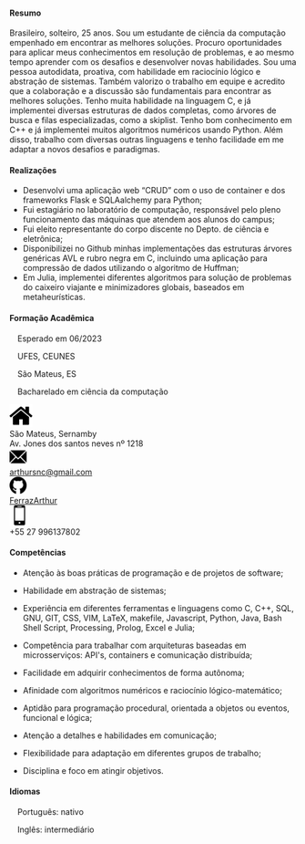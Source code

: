 <link rel="stylesheet" href="./main.css">
<meta name="viewport" content="width=device-width, initial-scale=1.0"> 
 
<body>
<div class="flex-container">
  <div class="flex-child">

#### Resumo

Brasileiro, solteiro, 25 anos. Sou um estudante de ciência da computação empenhado em encontrar as melhores soluções. Procuro oportunidades para aplicar meus conhecimentos em resolução de problemas, e ao mesmo tempo aprender com os desafios e desenvolver novas habilidades. Sou uma pessoa autodidata, proativa, com habilidade em raciocínio lógico e abstração de sistemas. Também valorizo o trabalho em equipe e acredito que a colaboração e a discussão são fundamentais para encontrar as melhores soluções. Tenho muita habilidade na linguagem C, e já implementei diversas estruturas de dados completas, como árvores de busca e filas especializadas, como a skiplist. Tenho bom conhecimento em C++ e já implementei muitos algoritmos numéricos usando Python. Além disso, trabalho com diversas outras linguagens e tenho facilidade em me adaptar a novos desafios e paradigmas.

#### Realizações

- Desenvolvi uma aplicação web “CRUD” com o uso de container e dos frameworks Flask e SQLAalchemy para Python;
- Fui estagiário no laboratório de computação, responsável pelo pleno funcionamento das máquinas que atendem aos alunos do campus;
- Fui eleito representante do corpo discente no Depto. de ciência e eletrônica;
- Disponibilizei no Github minhas implementações das estruturas árvores genéricas AVL e rubro negra em C, incluindo uma aplicação para compressão de dados utilizando o algoritmo de Huffman;
- Em Julia, implementei diferentes algoritmos para solução de problemas do caixeiro viajante e minimizadores globais,  baseados em metaheurísticas.


#### Formação Acadêmica

&ensp;&ensp;Esperado em 06/2023 

&ensp;&ensp;UFES, CEUNES 

&ensp;&ensp;São Mateus, ES   

&ensp;&ensp;Bacharelado em ciência da computação

  </div>
<div class="flex-child">
  <div class="flex-child2">
    <div class=".flex-containerIcon">
      <div class="flex-container">
        <div class="flex-image">
          <img src="/icons/home.png" , width=40px>
        </div>
        <div class="flex-text">
          São Mateus, Sernamby<br>Av. Jones dos santos neves nº 1218
        </div>
      </div>
      <div class="flex-container">
        <div class="flex-image">
          <img src="/icons/email.png" , width=30px>
        </div>
        <div class="flex-text">
          <a href="mailto: arthursnc@gmail.com">arthursnc@gmail.com</a>
        </div>
      </div>
      <div class="flex-container">
        <div class="flex-image">
          <img src="/icons/github.png" , width=30px>
        </div>
        <div class="flex-text">
          <a href="https://github.com/FerrazArthur">FerrazArthur</a>
        </div>
      </div>
      <div class="flex-container">
        <div class="flex-image">
          <img src="/icons/cell-phone.png" , width=35px>
        </div>
        <div class="flex-text">
          +55 27 996137802
        </div>
      </div>
    </div>
  </div>
  <div class="flex-child2">

#### Competências

- Atenção às boas práticas de programação e de projetos de software;

- Habilidade em abstração de sistemas;

- Experiência em diferentes ferramentas e linguagens como C, C++, SQL, GNU, GIT, CSS, VIM, LaTeX, makefile, Javascript, Python, Java, Bash Shell Script, Processing, Prolog, Excel e Julia;

- Competência para trabalhar com arquiteturas baseadas em microsserviços: API's, containers e comunicação distribuída;

- Facilidade em adquirir conhecimentos de forma autônoma;

- Afinidade com algoritmos numéricos e raciocínio lógico-matemático;

- Aptidão para programação procedural, orientada a objetos ou eventos, funcional e lógica;

- Atenção a detalhes e habilidades em comunicação;

- Flexibilidade para adaptação em diferentes grupos de trabalho;

- Disciplina e foco em atingir objetivos.

#### Idiomas

&ensp;&ensp;Português: nativo

&ensp;&ensp;Inglês: intermediário
   
  </div>
</div>
</body>
